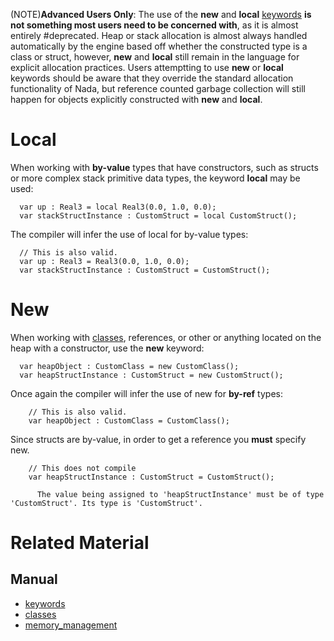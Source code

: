 (NOTE)**Advanced Users Only**: The use of the **new** and **local** [keywords](https://github.com/ZilchEngine/ZilchDocs/blob/master/zilch_editor_documentation/zilchmanual/nada_in_zilch/keywords.md) __**is not something most users need to be concerned with**__, as it is almost entirely #deprecated. Heap or stack allocation is almost always handled automatically by the engine based off whether the constructed type is a class or struct, however, **new** and **local** still remain in the language for explicit allocation practices. Users attemptting to use **new** or **local** keywords should be aware that they override the standard allocation functionality of Nada, but reference counted garbage collection will still happen for objects explicitly constructed with **new** and **local**.

 # Local

When working with **by-value** types that have constructors, such as structs or more complex stack primitive data types, the keyword **local** may be used:

```lang=csharp
  var up : Real3 = local Real3(0.0, 1.0, 0.0);
  var stackStructInstance : CustomStruct = local CustomStruct();
```

The compiler will infer the use of local for by-value types:
```lang=csharp
  // This is also valid.
  var up : Real3 = Real3(0.0, 1.0, 0.0);
  var stackStructInstance : CustomStruct = CustomStruct();
```

 # New

When working with [classes](https://github.com/ZilchEngine/ZilchDocs/blob/master/zilch_editor_documentation/zilchmanual/nada_in_zilch/classes.md), references, or other or anything located on the heap with a constructor, use the **new** keyword:

```lang=csharp
  var heapObject : CustomClass = new CustomClass();
  var heapStructInstance : CustomStruct = new CustomStruct();
```

Once again the compiler will infer the use of new for **by-ref** types:

```lang=csharp
    // This is also valid.
    var heapObject : CustomClass = CustomClass();
```

Since structs are by-value, in order to get a reference you **must** specify new.

```lang=csharp
    // This does not compile
    var heapStructInstance : CustomStruct = CustomStruct();
```

```name=Console Output
      The value being assigned to 'heapStructInstance' must be of type 'CustomStruct'. Its type is 'CustomStruct'.
```

 # Related Material
 ## Manual
- [keywords](https://github.com/ZilchEngine/ZilchDocs/blob/master/zilch_editor_documentation/zilchmanual/nada_in_zilch/keywords.md)
- [classes](https://github.com/ZilchEngine/ZilchDocs/blob/master/zilch_editor_documentation/zilchmanual/nada_in_zilch/classes.md)
- [memory_management](https://github.com/ZilchEngine/ZilchDocs/blob/master/zilch_editor_documentation/zilchmanual/nada_in_zilch/memory_management.md) 

 